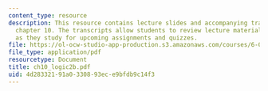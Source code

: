 ```yaml
---
content_type: resource
description: This resource contains lecture slides and accompanying transcripts for
  chapter 10. The transcripts allow students to review lecture material in detail
  as they study for upcoming assignments and quizzes.
file: https://ol-ocw-studio-app-production.s3.amazonaws.com/courses/6-034-artificial-intelligence-spring-2005/4d28332191a0330893ece9bfdb9c14f3_ch10_logic2b.pdf
file_type: application/pdf
resourcetype: Document
title: ch10_logic2b.pdf
uid: 4d283321-91a0-3308-93ec-e9bfdb9c14f3
---
```

